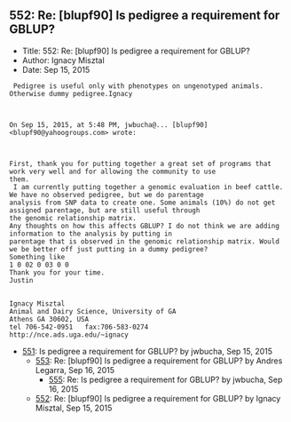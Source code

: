 ## 552: Re: [blupf90] Is pedigree a requirement for GBLUP?

- Title: 552: Re: [blupf90] Is pedigree a requirement for GBLUP?
- Author: Ignacy Misztal
- Date: Sep 15, 2015
```
 Pedigree is useful only with phenotypes on ungenotyped animals. Otherwise dummy pedigree.Ignacy



On Sep 15, 2015, at 5:48 PM, jwbucha@... [blupf90] <blupf90@yahoogroups.com> wrote:



First, thank you for putting together a great set of programs that work very well and for allowing the community to use
them.
 I am currently putting together a genomic evaluation in beef cattle. We have no observed pedigree, but we do parentage
analysis from SNP data to create one. Some animals (10%) do not get assigned parentage, but are still useful through
the genomic relationship matrix. 
Any thoughts on how this affects GBLUP? I do not think we are adding information to the analysis by putting in
parentage that is observed in the genomic relationship matrix. Would we be better off just putting in a dummy pedigree?
Something like
1 0 02 0 03 0 0
Thank you for your time.
Justin
 

Ignacy Misztal
Animal and Dairy Science, University of GA
Athens GA 30602, USA
tel 706-542-0951   fax:706-583-0274
http://nce.ads.uga.edu/~ignacy

```

- [551](0551.md): Is pedigree a requirement for GBLUP? by jwbucha, Sep 15, 2015
    - [553](0553.md): Re: [blupf90] Is pedigree a requirement for GBLUP? by Andres Legarra, Sep 16, 2015
        - [555](0555.md): Re: Is pedigree a requirement for GBLUP? by jwbucha, Sep 16, 2015
    - [552](0552.md): Re: [blupf90] Is pedigree a requirement for GBLUP? by Ignacy Misztal, Sep 15, 2015
